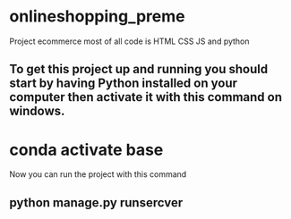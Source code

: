 # onlineshopping_preme
Project ecommerce 
most of all code is HTML CSS JS and python
<h2>To get this project up and running you should start by having Python installed on your computer then activate it with this command on windows.</h2>
<h1>conda activate base</h1>
<p>Now you can run the project with this command</p>
<h2>python manage.py runsercver</h2>
 
